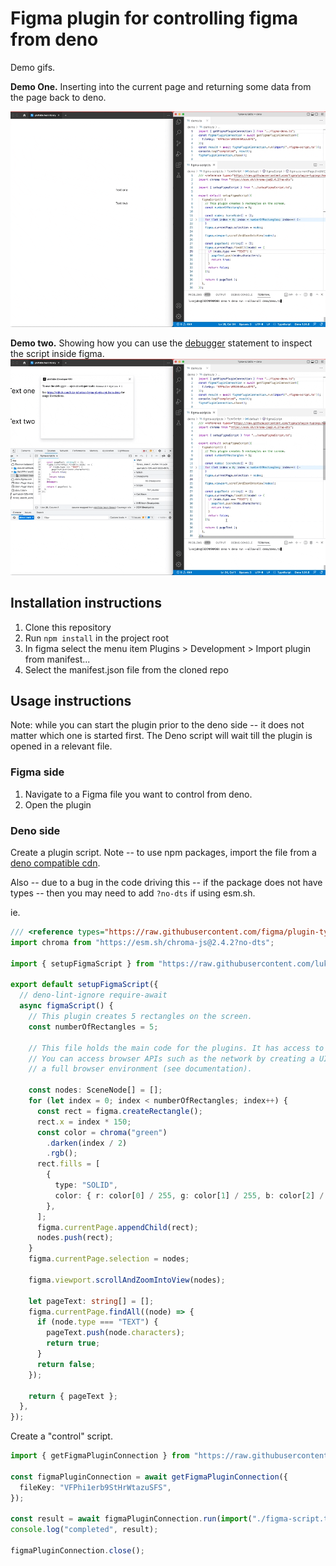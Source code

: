 # Figma plugin for controlling figma from deno

Demo gifs.

**Demo One.** Inserting into the current page and returning some data from the page back to deno.

<img alt="gif showing the tool inserting rectangles into the current figma page and then getting all the text content and logging it in deno" src='docs/example.gif' />

**Demo two.** Showing how you can use the [debugger](https://developer.mozilla.org/en-US/docs/Web/JavaScript/Reference/Statements/debugger) statement to inspect the script inside figma.
<img alt="gif showing how you can use the debugger to inspect the script inside figma" src='docs/example-debugger.gif' />

## Installation instructions

1. Clone this repository
2. Run `npm install` in the project root
3. In figma select the menu item Plugins > Development > Import plugin from manifest...
4. Select the manifest.json file from the cloned repo

## Usage instructions

Note: while you can start the plugin prior to the deno side -- it does not matter which one is started first. The Deno script will wait till the plugin is opened in a relevant file.

### Figma side

1. Navigate to a Figma file you want to control from deno.
2. Open the plugin

### Deno side

Create a plugin script. Note -- to use npm packages, import the file from a [deno compatible cdn](https://deno.land/manual@v1.17.2/npm_nodejs/cdns).

Also -- due to a bug in the code driving this -- if the package does not have types -- then you may need to add `?no-dts` if using esm.sh.

ie.

```ts
/// <reference types="https://raw.githubusercontent.com/figma/plugin-typings/master/index.d.ts" />
import chroma from "https://esm.sh/chroma-js@2.4.2?no-dts";

import { setupFigmaScript } from "https://raw.githubusercontent.com/luke-john/use-figma-plugin-api-from-deno/master/deno/setupFigmaScript.ts";

export default setupFigmaScript({
  // deno-lint-ignore require-await
  async figmaScript() {
    // This plugin creates 5 rectangles on the screen.
    const numberOfRectangles = 5;

    // This file holds the main code for the plugins. It has access to the *document*.
    // You can access browser APIs such as the network by creating a UI which contains
    // a full browser environment (see documentation).

    const nodes: SceneNode[] = [];
    for (let index = 0; index < numberOfRectangles; index++) {
      const rect = figma.createRectangle();
      rect.x = index * 150;
      const color = chroma("green")
        .darken(index / 2)
        .rgb();
      rect.fills = [
        {
          type: "SOLID",
          color: { r: color[0] / 255, g: color[1] / 255, b: color[2] / 255 },
        },
      ];
      figma.currentPage.appendChild(rect);
      nodes.push(rect);
    }
    figma.currentPage.selection = nodes;

    figma.viewport.scrollAndZoomIntoView(nodes);

    let pageText: string[] = [];
    figma.currentPage.findAll((node) => {
      if (node.type === "TEXT") {
        pageText.push(node.characters);
        return true;
      }
      return false;
    });

    return { pageText };
  },
});
```

Create a "control" script.

```ts
import { getFigmaPluginConnection } from "https://raw.githubusercontent.com/luke-john/use-figma-plugin-api-from-deno/master/deno/figma-deno.ts";

const figmaPluginConnection = await getFigmaPluginConnection({
  fileKey: "VFPhi1erb9StHrWtazuSFS",
});

const result = await figmaPluginConnection.run(import("./figma-script.ts"));
console.log("completed", result);

figmaPluginConnection.close();
```
